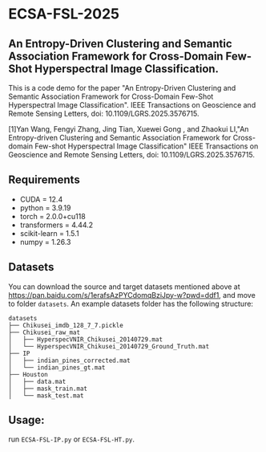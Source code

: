 # ECSA-FSL-2025

## An Entropy-Driven Clustering and Semantic Association Framework for Cross-Domain Few-Shot Hyperspectral Image Classification.

This is a code demo for the paper "An Entropy-Driven Clustering and Semantic Association Framework for Cross-Domain Few-Shot Hyperspectral Image Classification". IEEE Transactions on Geoscience and Remote Sensing Letters, doi: 10.1109/LGRS.2025.3576715.

[1]Yan Wang, Fengyi Zhang, Jing Tian, Xuewei Gong , and Zhaokui LI,"An Entropy-driven Clustering and Semantic Association Framework for Cross-domain Few-shot Hyperspectral Image Classification" IEEE Transactions on Geoscience and Remote Sensing Letters, doi: 10.1109/LGRS.2025.3576715.

## Requirements

- CUDA = 12.4
- python = 3.9.19
- torch = 2.0.0+cu118
- transformers = 4.44.2
- scikit-learn = 1.5.1
- numpy = 1.26.3

## Datasets

You can download the source and target datasets mentioned above at https://pan.baidu.com/s/1erafsAzPYCdomqBziJpy-w?pwd=ddf1, and move to folder `datasets`.  An example datasets folder has the following structure:



```
datasets
├── Chikusei_imdb_128_7_7.pickle
├── Chikusei_raw_mat
│   ├── HyperspecVNIR_Chikusei_20140729.mat
│   └── HyperspecVNIR_Chikusei_20140729_Ground_Truth.mat
├── IP
│   ├── indian_pines_corrected.mat
│   └── indian_pines_gt.mat
├── Houston
│   ├── data.mat
│   ├── mask_train.mat
│   └── mask_test.mat
```

## Usage:

run `ECSA-FSL-IP.py`  or  `ECSA-FSL-HT.py`. 

